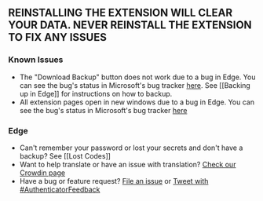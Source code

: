 ## REINSTALLING THE EXTENSION WILL CLEAR YOUR DATA. NEVER REINSTALL THE EXTENSION TO FIX ANY ISSUES

### Known Issues

- The "Download Backup" button does not work due to a bug in Edge. You can see the bug's status in Microsoft's bug tracker [here](https://developer.microsoft.com/en-us/microsoft-edge/platform/issues/14603958/). See [[Backing up in Edge]] for instructions on how to backup.
- All extension pages open in new windows due to a bug in Edge.  You can see the bug's status in Microsoft's bug tracker [here](https://developer.microsoft.com/en-us/microsoft-edge/platform/issues/18438862/)

### Edge

- Can't remember your password or lost your secrets and don't have a backup? See [[Lost Codes]]
- Want to help translate or have an issue with translation? [Check our Crowdin page](https://crowdin.com/project/authenticator-firefox)
- Have a bug or feature request? [File an issue](https://github.com/Authenticator-Extension/Authenticator/issues/new/choose) or [Tweet with #AuthenticatorFeedback](https://twitter.com/intent/tweet?hashtags=AuthenticatorFeedback)